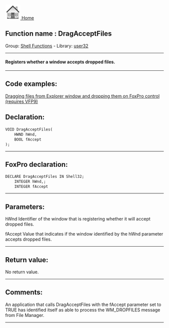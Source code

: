 [<img src="../../images/home.png"> Home ](https://github.com/VFPX/Win32API)  

## Function name : DragAcceptFiles
Group: [Shell Functions](../../functions_group.md#Shell_Functions)  -  Library: [user32](../../../libraries.md#user32)  
***  


#### Registers whether a window accepts dropped files.
***  


## Code examples:
[Dragging files from Explorer window and dropping them on FoxPro control (requires VFP9)](../../samples/sample_323.md)  

## Declaration:
```foxpro  
VOID DragAcceptFiles(
	HWND hWnd,
	BOOL fAccept
);  
```  
***  


## FoxPro declaration:
```foxpro  
DECLARE DragAcceptFiles IN Shell32;
	INTEGER hWnd,;
	INTEGER fAccept  
```  
***  


## Parameters:
hWnd
Identifier of the window that is registering whether it will accept dropped files. 

fAccept
Value that indicates if the window identified by the hWnd parameter accepts dropped files.  
***  


## Return value:
No return value. 
  
***  


## Comments:
An application that calls DragAcceptFiles with the fAccept parameter set to TRUE has identified itself as able to process the WM_DROPFILES message from File Manager.   
  
***  

